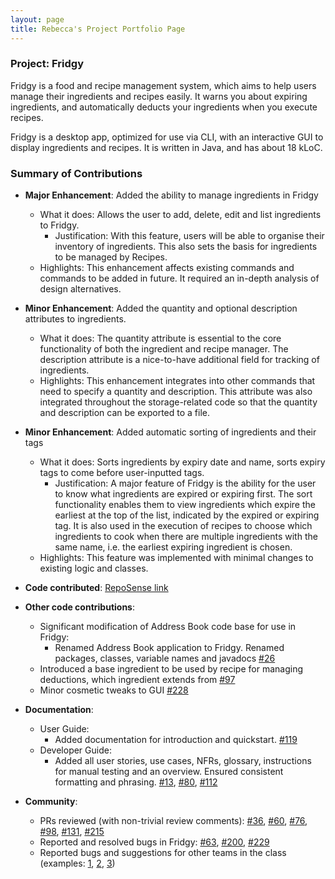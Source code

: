 ```yaml
---
layout: page
title: Rebecca's Project Portfolio Page
---
```


### Project: Fridgy

Fridgy is a food and recipe management system, which aims to help users manage their ingredients and recipes easily.
It warns you about expiring ingredients, and automatically deducts your ingredients when you execute recipes. 

Fridgy is a desktop app, optimized for use via CLI, with an interactive GUI to display ingredients and recipes. It is written in Java, and has about 18 kLoC.

### Summary of Contributions

* **Major Enhancement**: Added the ability to manage ingredients in Fridgy
  * What it does: Allows the user to add, delete, edit and list ingredients to Fridgy.
    * Justification: With this feature, users will be able to organise their inventory of ingredients. This also sets the basis for ingredients to be managed by Recipes.
  * Highlights: This enhancement affects existing commands and commands to be added in future. It required an in-depth analysis of design alternatives.

* **Minor Enhancement**: Added the quantity and optional description attributes to ingredients.
  * What it does: The quantity attribute is essential to the core functionality of both the ingredient and recipe manager. The description attribute is a nice-to-have additional field for tracking of ingredients.
  * Highlights: This enhancement integrates into other commands that need to specify a quantity and description. This attribute was also integrated throughout the storage-related code so that the quantity and description can be exported to a file.

* **Minor Enhancement**: Added automatic sorting of ingredients and their tags
  * What it does: Sorts ingredients by expiry date and name, sorts expiry tags to come before user-inputted tags.
    * Justification: A major feature of Fridgy is the ability for the user to know what ingredients are expired or expiring first. The sort functionality enables them to view ingredients which expire the earliest at the top of the list, indicated by the expired or expiring tag. It is also used in the execution of recipes to choose which ingredients to cook when there are multiple ingredients with the same name, i.e. the earliest expiring ingredient is chosen. 
  * Highlights: This feature was implemented with minimal changes to existing logic and classes.

* **Code contributed**: [RepoSense link](https://nus-cs2103-ay2122s1.github.io/tp-dashboard/?search=rebeccacxy&sort=groupTitle&sortWithin=title&timeframe=commit&mergegroup=&groupSelect=groupByRepos&breakdown=true&checkedFileTypes=docs~functional-code~test-code~other&since=2021-09-17&tabOpen=true&tabType=authorship&tabAuthor=rebeccacxy&tabRepo=AY2122S1-CS2103T-W11-1%2Ftp%5Bmaster%5D&authorshipIsMergeGroup=false&authorshipFileTypes=docs~functional-code~test-code~other&authorshipIsBinaryFileTypeChecked=false)

* **Other code contributions**:
    * Significant modification of Address Book code base for use in Fridgy:
      * Renamed Address Book application to Fridgy. Renamed packages, classes, variable names and javadocs [\#26](https://github.com/AY2122S1-CS2103T-W11-1/tp/pull/26)
    * Introduced a base ingredient to be used by recipe for managing deductions, which ingredient extends from [\#97](https://github.com/AY2122S1-CS2103T-W11-1/tp/pull/97)
    * Minor cosmetic tweaks to GUI [\#228](https://github.com/AY2122S1-CS2103T-W11-1/tp/pull/228)

* **Documentation**:
    * User Guide:
        * Added documentation for introduction and quickstart. [\#119](https://github.com/AY2122S1-CS2103T-W11-1/tp/pull/119)
    * Developer Guide:
        * Added all user stories, use cases, NFRs, glossary, instructions for manual testing and an overview. Ensured consistent formatting and phrasing. [\#13](https://github.com/AY2122S1-CS2103T-W11-1/tp/pull/13), [\#80](https://github.com/AY2122S1-CS2103T-W11-1/tp/pull/80), [\#112](https://github.com/AY2122S1-CS2103T-W11-1/tp/pull/112)

* **Community**:
    * PRs reviewed (with non-trivial review comments): [\#36](https://github.com/AY2122S1-CS2103T-W11-1/tp/pull/36), [\#60](https://github.com/AY2122S1-CS2103T-W11-1/tp/pull/60), [\#76](https://github.com/AY2122S1-CS2103T-W11-1/tp/pull/76), [\#98](https://github.com/AY2122S1-CS2103T-W11-1/tp/pull/98), [\#131](https://github.com/AY2122S1-CS2103T-W11-1/tp/pull/131), [\#215](https://github.com/AY2122S1-CS2103T-W11-1/tp/pull/215)
    * Reported and resolved bugs in Fridgy: [\#63](https://github.com/AY2122S1-CS2103T-W11-1/tp/issues/63), [\#200](https://github.com/AY2122S1-CS2103T-W11-1/tp/pull/200), [\#229](https://github.com/AY2122S1-CS2103T-W11-1/tp/issues/229)
    * Reported bugs and suggestions for other teams in the class (examples: [1](https://github.com/rebeccacxy/ped/issues/2), [2](https://github.com/rebeccacxy/ped/issues/4), [3](https://github.com/rebeccacxy/ped/issues/7))
    
